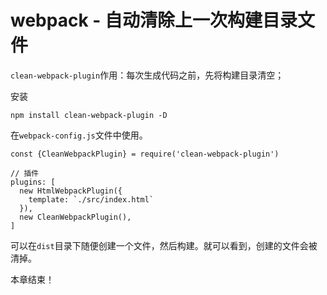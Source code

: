 # webpack - 自动清除上一次构建目录文件

`clean-webpack-plugin`作用：每次生成代码之前，先将构建目录清空；



安装

`npm install clean-webpack-plugin -D`



在`webpack-config.js`文件中使用。

```
const {CleanWebpackPlugin} = require('clean-webpack-plugin')

// 插件
plugins: [
  new HtmlWebpackPlugin({
    template: `./src/index.html`
  }),
  new CleanWebpackPlugin(),
]
```



可以在`dist`目录下随便创建一个文件，然后构建。就可以看到，创建的文件会被清掉。



本章结束！